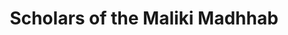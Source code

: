 ---
title: "Scholars of the Maliki Madhhab"
description: "A visual representation of the lineage and relationships between key scholars in the Maliki madhhab."
link: "/maliki-chart.svg" 
pubDate: 2024-11-08
---